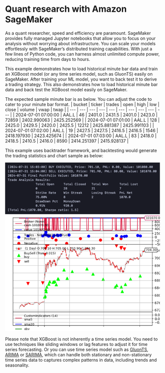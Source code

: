 # Quant research with Amazon SageMaker

As a quant researcher, speed and efficiency are paramount. SageMaker provides fully managed Jupyter notebooks that allow you to focus on your analysis without worrying about infrastructure. You can scale your models effortlessly with SageMaker’s distributed training capabilities. With just a few lines of Python code, you can harness almost unlimited compute power, reducing training time from days to hours.

This example demonstrates how to load historical minute bar data and train an XGBoost model (or any time series model, such as GluonTS) easily on SageMaker. After training your ML model, you want to back test it to derive a trading strategy. This also demonstrates how to load historical minute bar data and back test the XGBoost model easily on SageMaker. 

The expected sample minute bar is as below. You can adjust the code to cater to your minute bar format.
| bucket | ticker | trades | open | high | low | close | volume | vwap | twap |
| --- | --- | --- | --- | --- | --- | --- | --- | --- | --- |
| 2024-07-01 07:00:00 | AAL.L | 46 | 2401.0 | 2431.5 | 2401.0 | 2423.0 | 72859 | 2402.990063 | 2425.252569 |
| 2024-07-01 07:01:00 | AAL.L | 128 | 2425.0 | 2429.5 | 2420.0 | 2425.5 | 12212 | 2425.881387 | 2425.991103 |
| 2024-07-01 07:02:00 | AAL.L | 19 | 2427.5 | 2427.5 | 2416.5 | 2416.5 | 1546 | 2418.197930 | 2423.425674 |
| 2024-07-01 07:03:00 | AAL.L | 83 | 2418.0 | 2418.5 | 2410.5 | 2416.0 | 8590 | 2414.251397 | 2415.928137 |

This example uses backtrader framework, and backtesting would generate the trading statistics and chart sample as below:

![backtesting pnl](docs/bt-result.png)
![backtesting chart](docs/chart-HSBA.L-2024-09-10%2015_37_50.png)

Please note that XGBoost is not inherently a time series model. You need to use techniques like sliding windows or lag features to adjust it for time series forecasting. Or you can use time series model such as [GluonTS](https://ts.gluon.ai/stable/), [ARIMA](https://www.investopedia.com/terms/a/autoregressive-integrated-moving-average-arima.asp) or [SARIMA](https://ieeexplore.ieee.org/document/9609720/), which can handle both stationary and non-stationary time series data to captures complex patterns in data, including trends and seasonality. 

